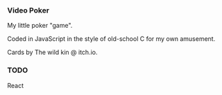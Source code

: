 ### Video Poker

My little poker "game".

Coded in JavaScript in the style of old-school C for my own amusement.

Cards by The wild kin @ itch.io.

### TODO

React
